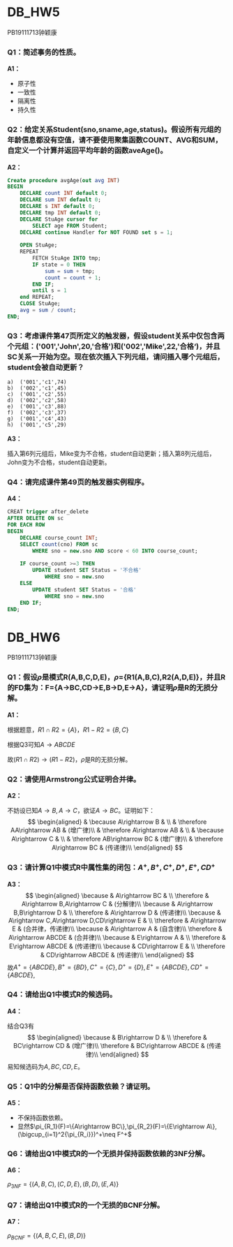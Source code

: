 # DB_HW5

PB19111713钟颖康



### Q1：简述事务的性质。

**A1：**

- 原子性
- 一致性
- 隔离性
- 持久性



### Q2：给定关系Student(sno,sname,age,status)。假设所有元组的年龄信息都没有空值，请不要使用聚集函数COUNT、AVG和SUM，自定义一个计算并返回平均年龄的函数aveAge()。

**A2：**

```sql
Create procedure avgAge(out avg INT)
BEGIN
	DECLARE count INT default 0;
	DECLARE sum INT default 0;
	DECLARE s INT default 0;
	DECLARE tmp INT default 0;
	DECLARE StuAge cursor for
		SELECT age FROM Student;
	DECLARE continue Handler for NOT FOUND set s = 1;
	
	OPEN StuAge;
	REPEAT
		FETCH StuAge INTO tmp;
		IF state = 0 THEN
			sum = sum + tmp;
			count = count + 1;
		END IF;
		until s = 1
	end REPEAT;
	CLOSE StuAge;
	avg = sum / count;
END;
```



### Q3：考虑课件第47页所定义的触发器，假设student关系中仅包含两个元组：('001','John',20,'合格')和('002','Mike',22,'合格‘)，并且SC关系一开始为空。现在依次插入下列元组，请问插入哪个元组后，student会被自动更新？

```
a)	('001','c1',74)
b)	('002','c1',45)
c)	('001','c2',55)
d)	('002','c2',58)
e)	('001','c3',88)
f)	('002','c3',37)
g)	('001','c4',43)
h)	('001','c5',29)
```

**A3：**

插入第6列元组后，Mike变为不合格，student自动更新；插入第8列元组后，John变为不合格，student自动更新。



### Q4：请完成课件第49页的触发器实例程序。

**A4：**

```sql
CREAT trigger after_delete
AFTER DELETE ON sc
FOR EACH ROW
BEGIN
	DECLARE course_count INT;
	SELECT count(cno) FROM sc
		WHERE sno = new.sno AND score < 60 INTO course_count;
		
	IF course_count >=3 THEN
		UPDATE student SET Status = '不合格'
			WHERE sno = new.sno
	ELSE
		UPDATE student SET Status = '合格'
			WHERE sno = new.sno
	END IF;
END;
```









# DB_HW6

PB19111713钟颖康



### Q1：假设$\rho$是模式R(A,B,C,D,E)，$\rho$={R1(A,B,C),R2(A,D,E)}，并且R的FD集为：F={A$\rightarrow$BC,CD$\rightarrow$E,B$\rightarrow$D,E$\rightarrow$A}，请证明$\rho$是R的无损分解。

**A1：**

根据题意，$R1\cap R2=\{A\}，R1-R2=\{B,C\}$

根据Q3可知$A\rightarrow ABCDE$

故$(R1\cap R2)\rightarrow (R1-R2)$，$\rho$是R的无损分解。



### Q2：请使用Armstrong公式证明合并律。

**A2：**

不妨设已知$A\rightarrow B,A\rightarrow C$，欲证$A\rightarrow BC$。证明如下：	
$$
\begin{aligned}
& \because A\rightarrow B & \\
& \therefore AA\rightarrow AB & (增广律)\\
& \therefore A\rightarrow AB & \\
& \because A\rightarrow C & \\
& \therefore AB\rightarrow BC & (增广律)\\
& \therefore A\rightarrow BC & (传递律)\\
\end{aligned}
$$


### Q3：请计算Q1中模式R中属性集的闭包：$A^+,B^+,C^+,D^+,E^+,{CD}^+$

**A3：**
$$
\begin{aligned}
\because & A\rightarrow BC & \\
\therefore & A\rightarrow B,A\rightarrow C & (分解律)\\
\because & A\rightarrow B,B\rightarrow D & \\
\therefore & A\rightarrow D & (传递律)\\
\because & A\rightarrow C,A\rightarrow D,CD\rightarrow E & \\
\therefore & A\rightarrow E & (合并律，传递律)\\
\because & A\rightarrow A & (自含律)\\
\therefore & A\rightarrow ABCDE & (合并律)\\
\because & E\rightarrow A & \\
\therefore & E\rightarrow ABCDE & (传递律)\\
\because & CD\rightarrow E & \\
\therefore & CD\rightarrow ABCDE & (传递律)\\
\end{aligned}
$$
故$A^+=\{ABCDE\},B^+=\{BD\},C^+=\{C\},D^+=\{D\},E^+=\{ABCDE\},CD^+=\{ABCDE\},$

### Q4：请给出Q1中模式R的候选码。

**A4：**

结合Q3有
$$
\begin{aligned}
\because & B\rightarrow D & \\
\therefore & BC\rightarrow CD & (增广律)\\
\therefore & BC\rightarrow ABCDE & (传递律)\\
\end{aligned}
$$
易知候选码为$A,BC,CD,E$。



### Q5：Q1中的分解是否保持函数依赖？请证明。

**A5：**

- 不保持函数依赖。
- 显然$\pi_{R_1}(F)=\{A\rightarrow BC\},\pi_{R_2}(F)=\{E\rightarrow A\},(\bigcup_{i=1}^2{\pi_{R_i}})^+\neq F^+$



### Q6：请给出Q1中模式R的一个无损并保持函数依赖的3NF分解。

**A6：**

$\rho_{3NF}=\{(A,B,C),(C,D,E),(B,D),(E,A)\}$

### Q7：请给出Q1中模式R的一个无损的BCNF分解。

**A7：**

$\rho_{BCNF}=\{(A,B,C,E),(B,D)\}$